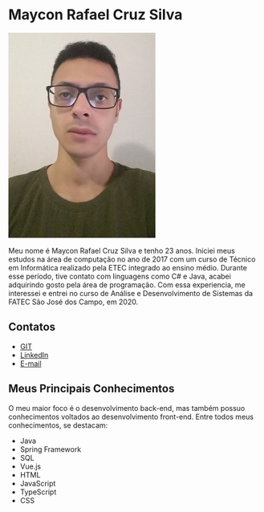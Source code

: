 # Maycon Rafael Cruz Silva
![Maycon Silva](https://github.com/MayconRafael/TG_Portfolio/blob/main/maycon4.jpg?raw=true?raw=true)

Meu nome é Maycon Rafael Cruz Silva e tenho 23 anos. Iniciei meus estudos na área de computação no ano de 2017
com um curso de Técnico em Informática realizado pela ETEC integrado ao ensino médio. Durante esse período, 
tive contato com linguagens como C# e Java, acabei adquirindo gosto pela área de programação. Com essa experiencia,
me interessei e entrei no curso de Análise e Desenvolvimento de Sistemas da FATEC São José dos Campo, em 2020.

## Contatos
* [GIT](https://github.com/MayconRafael)
* [LinkedIn](https://www.linkedin.com/in/maycon-silva-7038aa1a2/)
* [E-mail](mailto:mayconrafacruz@gmail.com)

## Meus Principais Conhecimentos
O meu maior foco é o desenvolvimento back-end, mas também possuo conhecimentos voltados ao desenvolvimento front-end. 
Entre todos meus conhecimentos, se destacam:
* Java
* Spring Framework
* SQL
* Vue.js
* HTML
* JavaScript
* TypeScript
* CSS
